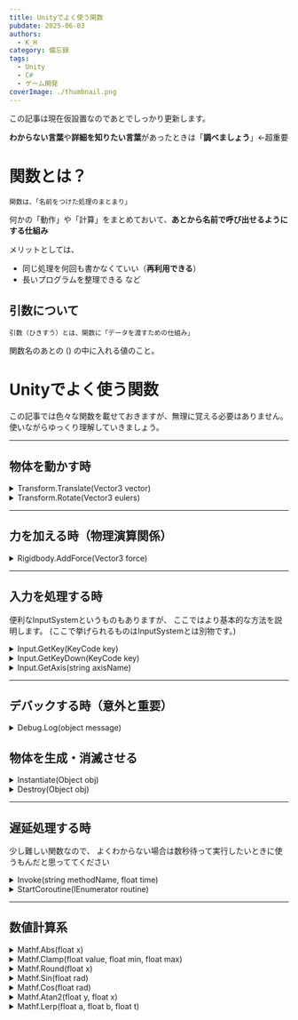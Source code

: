 ```yaml
---
title: Unityでよく使う関数
pubdate: 2025-06-03
authors:
  - K_H
category: 備忘録
tags:
  - Unity
  - C#
  - ゲーム開発
coverImage: ./thumbnail.png
---
```

この記事は現在仮設置なのであとでしっかり更新します。

**わからない言葉**や**詳細を知りたい言葉**があったときは「**調べましょう**」←超重要

# 関数とは？
	関数は、「名前をつけた処理のまとまり」
何かの「動作」や「計算」をまとめておいて、**あとから名前で呼び出せるようにする仕組み**

メリットとしては、
- 同じ処理を何回も書かなくていい（**再利用できる**）
- 長いプログラムを整理できる
など

## 引数について
	引数（ひきすう）とは、関数に「データを渡すための仕組み」
関数名のあとの () の中に入れる値のこと。

# Unityでよく使う関数
この記事では色々な関数を載せておきますが、無理に覚える必要はありません。
使いながらゆっくり理解していきましょう。

---

## 物体を動かす時
<details><summary>Transform.Translate(Vector3 vector)</summary>
ベクトルで指定した方向に1度進む。<br>
正確には、物体の現在位置に vector を足して、新しい位置に移動する。
</details>

<details><summary>Transform.Rotate(Vector3 eulers)</summary>
指定した回転角度（オイラー角）分だけオブジェクトを回転させる。<br>
x/y/z それぞれの軸に対して度単位で角度を指定する。
</details>

---

## 力を加える時（物理演算関係）
<details><summary>Rigidbody.AddForce(Vector3 force)</summary>
オブジェクトに物理的な力を加える関数。<br>
力の向きと大きさを指定することで、自然な加速・移動を再現できる。<br>
<b>第2引数に <code>ForceMode</code> を指定</b>すると、加える力の種類が変わる。<br>
例：<code>AddForce(force, ForceMode.Impulse)</code> は「瞬間的な力（弾き飛ばす）」を加える。
</details>

---

## 入力を処理する時
便利なInputSystemというものもありますが、
ここではより基本的な方法を説明します。
(ここで挙げられるものはInputSystemとは別物です。)

<details><summary>Input.GetKey(KeyCode key)</summary>
指定したキーが「押されている間」trueを返す。<br>
フレームごとに押しっぱなしを検知したいときに使う。
</details>

<details><summary>Input.GetKeyDown(KeyCode key)</summary>
指定したキーが「押された瞬間」だけ true を返す。<br>
1回だけの処理（ジャンプ、攻撃など）に適している。
</details>

<details><summary>Input.GetAxis(string axisName)</summary>
滑らかな移動用の入力値（-1.0〜1.0）を返す。<br>
"Horizontal" や "Vertical" など、事前に設定された名前を使う。
</details>

---

## デバックする時（意外と重要）
<details><summary>Debug.Log(object message)</summary>
Unityのコンソールに情報を表示する。<br>
変数の中身や処理の流れを確認するときに非常に便利。
</details>

## 物体を生成・消滅させる
<details><summary>Instantiate(Object obj)</summary>
指定したオブジェクト（プレハブ）を新しく生成する。<br>
弾の発射、敵のスポーンなどに頻繁に使われる。
</details>

<details><summary>Destroy(Object obj)</summary>
オブジェクトをゲーム内から削除する。<br>
プレハブや一時的なエフェクトなどの片付けに使われる。
</details>

---

## 遅延処理する時
少し難しい関数なので、
よくわからない場合は数秒待って実行したいときに使うもんだと思っててください
<details><summary>Invoke(string methodName, float time)</summary>
指定した関数を、指定した秒数の後に1回だけ呼び出す。<br>
時間差でイベントを起こしたいときに使える。
</details>

<details><summary>StartCoroutine(IEnumerator routine)</summary>
一定時間ごとに処理したい、途中で待機させたいときなどに使う関数。<br>
コルーチンを開始し、yield return で処理を分割できる。
</details>

---

## 数値計算系
<details><summary>Mathf.Abs(float x)</summary>
x の絶対値を返す関数。<br>
負の値を正に変えるだけで、正の値はそのまま返る。
</details>

<details><summary>Mathf.Clamp(float value, float min, float max)</summary>
value を指定した範囲に制限する関数。<br>
上限・下限を超えた場合、それぞれ max/min に固定される。<br>
int型など数値型だったらどれも使える。
</details>

<details><summary>Mathf.Round(float x)</summary>
x を四捨五入して、最も近い整数に変換する。
</details>

<details><summary>Mathf.Sin(float rad)</summary>
ラジアン単位の角度からサイン（sin）値を返す。<br>
波のような動きや周期的な処理に使える。
</details>

<details><summary>Mathf.Cos(float rad)</summary>
ラジアン単位の角度からコサイン（cos）値を返す。<br>
円運動や時間ベースのエフェクトに役立つ。
</details>

<details><summary>Mathf.Atan2(float y, float x)</summary>
y/x の比から角度（ラジアン）を求める関数。<br>
2Dで向いている方向を求めるときに特に便利。<br>
難しい場合はこんなものがあるんだな程度でOK。
</details>

<details><summary>Mathf.Lerp(float a, float b, float t)</summary>
a から b に向かって t の割合（0〜1）だけ進んだ値を返す。<br>
補間（滑らかな移動や色の変化など）に使われる。
</details>
